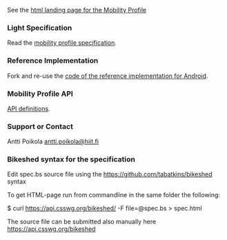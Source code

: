 See the [html landing page for the Mobility Profile](https://mobility-profile.github.io/mobility-profile-specification/)


### Light Specification
Read the [mobility profile specification](https://mobility-profile.github.io/mobility-profile-specification/spec).

### Reference Implementation
Fork and re-use the [code of the reference implementation for Android](https://github.com/mobility-profile/Mobility-Profile).

### Mobility Profile API
[API definitions](https://github.com/mobility-profile/Mobility-Profile-API).

### Support or Contact
Antti Poikola antti.poikola@hiit.fi

### Bikeshed syntax for the specification
Edit spec.bs source file using the https://github.com/tabatkins/bikeshed syntax

To get HTML-page run from commandline in the same folder the following:

$ curl https://api.csswg.org/bikeshed/ -F file=@spec.bs > spec.html

The source file can be submitted also manually here https://api.csswg.org/bikeshed